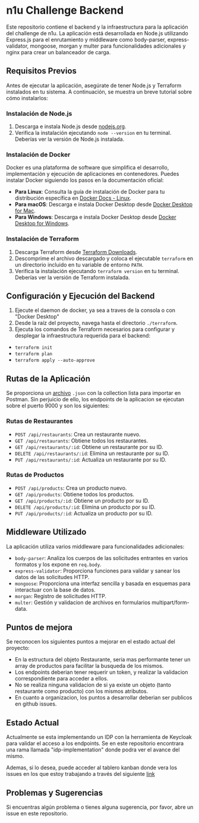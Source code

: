 # n1u Challenge Backend

Este repositorio contiene el backend y la infraestructura para la aplicación del challenge de n1u. La aplicación está desarrollada en Node.js utilizando Express.js para el enrutamiento y middleware como body-parser, express-validator, mongoose, morgan y multer para funcionalidades adicionales y nginx para crear un balanceador de carga.

## Requisitos Previos

Antes de ejecutar la aplicación, asegúrate de tener Node.js y Terraform instalados en tu sistema. A continuación, se muestra un breve tutorial sobre cómo instalarlos:

### Instalación de Node.js

1. Descarga e instala Node.js desde [nodejs.org](https://nodejs.org/).
2. Verifica la instalación ejecutando `node --version` en tu terminal. Deberías ver la versión de Node.js instalada.

### Instalación de Docker

Docker es una plataforma de software que simplifica el desarrollo, implementación y ejecución de aplicaciones en contenedores. Puedes instalar Docker siguiendo los pasos en la documentación oficial:

- **Para Linux**: Consulta la guía de instalación de Docker para tu distribución específica en [Docker Docs - Linux](https://docs.docker.com/engine/install/).
- **Para macOS**: Descarga e instala Docker Desktop desde [Docker Desktop for Mac](https://docs.docker.com/desktop/install/mac-install/).
- **Para Windows**: Descarga e instala Docker Desktop desde [Docker Desktop for Windows](https://docs.docker.com/desktop/install/windows-install/).


### Instalación de Terraform

1. Descarga Terraform desde [Terraform Downloads](https://www.terraform.io/downloads.html).
2. Descomprime el archivo descargado y coloca el ejecutable `terraform` en un directorio incluido en tu variable de entorno `PATH`.
3. Verifica la instalación ejecutando `terraform version` en tu terminal. Deberías ver la versión de Terraform instalada.

## Configuración y Ejecución del Backend

1. Ejecute el daemon de docker, ya sea a traves de la consola o con "Docker Desktop"
2. Desde la raíz del proyecto, navega hasta el directorio `./terraform`.
3. Ejecuta los comandos de Terraform necesarios para configurar y desplegar la infraestructura requerida para el backend:
- `terraform init`
- `terraform plan`
- `terraform apply --auto-approve`

## Rutas de la Aplicación

Se proporciona un [archivo](n1u-challenge.postman_collection.json) `.json` con la collection lista para importar en Postman. Sin perjuicio de ello, los endpoints de la aplicacion se ejecutan sobre el puerto 9000 y son los siguientes:

### Rutas de Restaurantes
- `POST /api/restaurants`: Crea un restaurante nuevo.
- `GET /api/restaurants`: Obtiene todos los restaurantes.
- `GET /api/restaurants/:id`: Obtiene un restaurante por su ID.
- `DELETE /api/restaurants/:id`: Elimina un restaurante por su ID.
- `PUT /api/restaurants/:id`: Actualiza un restaurante por su ID.

### Rutas de Productos
- `POST /api/products`: Crea un producto nuevo.
- `GET /api/products`: Obtiene todos los productos.
- `GET /api/products/:id`: Obtiene un producto por su ID.
- `DELETE /api/products/:id`: Elimina un producto por su ID.
- `PUT /api/products/:id`: Actualiza un producto por su ID.

## Middleware Utilizado

La aplicación utiliza varios middleware para funcionalidades adicionales:

- `body-parser`: Analiza los cuerpos de las solicitudes entrantes en varios formatos y los expone en `req.body`.
- `express-validator`: Proporciona funciones para validar y sanear los datos de las solicitudes HTTP.
- `mongoose`: Proporciona una interfaz sencilla y basada en esquemas para interactuar con la base de datos.
- `morgan`: Registro de solicitudes HTTP.
- `multer`: Gestión y validacion de archivos en formularios multipart/form-data.

## Puntos de mejora

Se reconocen los siguientes puntos a mejorar en el estado actual del proyecto:

- En la estructura del objeto Restaurante, seria mas performante tener un array de productos para facilitar la busqueda de los mismos.
- Los endpoints deberian tener requerir un token, y realizar la validacion correspondiente para acceder a ellos.
- No se realiza ninguna validacion de si ya existe un objeto (tanto restaurante como producto) con los mismos atributos.
- En cuanto a organizacion, los puntos a desarrollar deberian ser publicos en github issues.

## Estado Actual

Actualmente se esta implementando un IDP con la herramienta de Keycloak para validar el acceso a los endpoints.
Se en este repositorio encontrara una rama llamada "idp-implementation" donde podra ver el avance del mismo.


Ademas, si lo desea, puede acceder al tablero kanban donde vera los issues en los que estoy trabajando a través del siguiente [link](https://www.notion.so/Challenge-N1U-BackEnd-Dev-5a62c0ab5e2b4e439a962ac58df3619e?pvs=4)

## Problemas y Sugerencias

Si encuentras algún problema o tienes alguna sugerencia, por favor, abre un issue en este repositorio.
